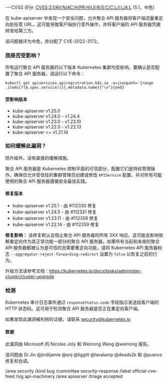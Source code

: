 ---CVSS 评分: [CVSS:3.1/AV:N/AC:H/PR:H/UI:R/S:C/C:L/I:L/A:L](https://www.first.org/cvss/calculator/3.1#CVSS:3.1/AV:N/AC:H/PR:H/UI:R/S:C/C:L/I:L/A:L) (5.1，中危)

在 kube-apiserver 中发现一个安全问题，允许聚合 API 服务器将客户端流量重定向到任意 URL。这可能导致客户端执行意外操作，并将客户端的 API 服务器凭据转发给第三方。

该问题被评为中危，并分配了 CVE-2022-3172。

### 我是否受影响？

所有运行聚合 API 服务器的以下版本 Kubernetes 集群均受影响。要确认是否配置了聚合 API 服务器，请运行以下命令：

```shell
kubectl get apiservices.apiregistration.k8s.io -o=jsonpath='{range .items[?(@.spec.service)]}{.metadata.name}{"\n"}{end}'
```

#### 受影响版本

- kube-apiserver v1.25.0
- kube-apiserver v1.24.0 - v1.24.4
- kube-apiserver v1.23.0 - v1.23.10
- kube-apiserver v1.22.0 - v1.22.13
- kube-apiserver <= v1.21.14

### 如何缓解此漏洞？

除升级外，没有直接的缓解措施。

聚合 API 服务器是 Kubernetes 控制平面的可信部分，配置它们是特权管理操作。确保仅允许受信任的集群管理员创建或修改 `APIService` 配置，并对所有可能使用的聚合 API 服务器遵循安全最佳实践。

#### 修复版本

- kube-apiserver v1.25.1 - 由 #112330 修复
- kube-apiserver v1.24.5 - 由 #112331 修复
- kube-apiserver v1.23.11 - 由 #112358 修复
- kube-apiserver v1.22.14 - 由 #112359 修复

**修复影响：** 该修复默认会阻止聚合 API 服务器的所有 3XX 响应。这可能会影响依赖重定向作为其正常功能一部分的聚合 API 服务器。如果所有当前和未来的聚合 API 服务器都被认为是可信的且需要重定向功能，请将 Kubernetes API 服务器标志 `--aggregator-reject-forwarding-redirect` 设置为 `false` 以恢复之前的行为。

升级方法请参考文档：https://kubernetes.io/docs/tasks/administer-cluster/cluster-upgrade

### 检测

Kubernetes 审计日志事件通过 `responseStatus.code` 字段指示发送给客户端的 HTTP 状态码。这可用于检测聚合 API 服务器是否正在重定向客户端。

如果发现此漏洞被利用的证据，请联系 security@kubernetes.io

#### 致谢

此漏洞由 Microsoft 的 Nicolas Joly 和 Weinong Wang @weinong 报告。

该问题由 Di Jin @jindijamie @enj @liggitt @lavalamp @deads2k 和 @puerco 修复和协调。

/area security
/kind bug
/committee security-response
/label official-cve-feed
/sig api-machinery
/area apiserver
/triage accepted